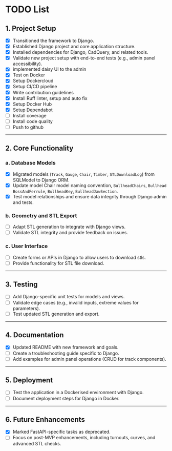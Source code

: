 # TODO List

## 1. Project Setup
- [x] Transitioned the framework to Django.  
- [x] Established Django project and core application structure.  
- [x] Installed dependencies for Django, CadQuery, and related tools.  
- [x] Validate new project setup with end-to-end tests (e.g., admin panel accessibility). 
- [x] implemented daisy UI to the admin
- [x] Test on Docker
- [x] Setup Dockercloud
- [x] Setup CI/CD pipeline
- [x] Write contribution guidelines
- [x] Install Ruff linter, setup and auto fix
- [x] Setup Docker Hub
- [x] Setup Dependabot
- [ ] Install coverage
- [ ] Install code quality
- [ ] Push to github

---

## 2. Core Functionality

### a. Database Models
- [x] Migrated models (`Track`, `Gauge`, `Chair`, `Timber`, `STLDownloadLog`) from SQLModel to Django ORM. 
- [x] Update model Chair model naming convention, `BullheadChairs`, `Bullhead BossAndFerrule`, `BullheadKey`, `BullheadJawSection`.
- [x] Test model relationships and ensure data integrity through Django admin and tests.  

### b. Geometry and STL Export
- [ ] Adapt STL generation to integrate with Django views.  
- [ ] Validate STL integrity and provide feedback on issues.  

### c. User Interface
- [ ] Create forms or APIs in Django to allow users to download stls.  
- [ ] Provide functionality for STL file download.  

---

## 3. Testing
- [ ] Add Django-specific unit tests for models and views.  
- [ ] Validate edge cases (e.g., invalid inputs, extreme values for parameters).  
- [ ] Test updated STL generation and export.  

---

## 4. Documentation
- [x] Updated README with new framework and goals.  
- [ ] Create a troubleshooting guide specific to Django.  
- [ ] Add examples for admin panel operations (CRUD for track components).  

---

## 5. Deployment
- [ ] Test the application in a Dockerised environment with Django.  
- [ ] Document deployment steps for Django in Docker.  

---

## 6. Future Enhancements
- [x] Marked FastAPI-specific tasks as deprecated.  
- [ ] Focus on post-MVP enhancements, including turnouts, curves, and advanced STL checks.  
